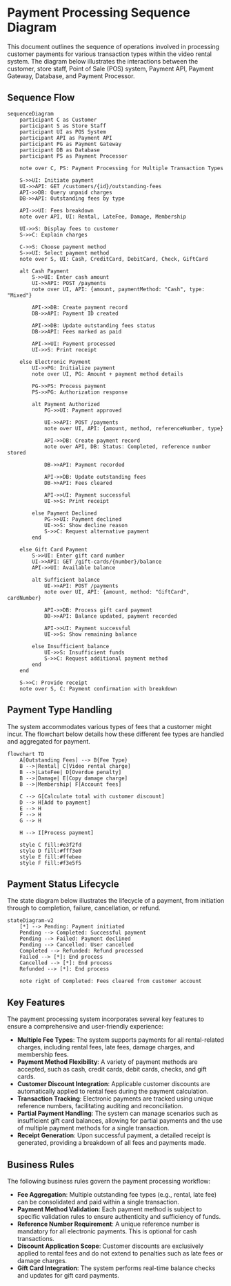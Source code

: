 # Payment Processing Sequence Diagram

This document outlines the sequence of operations involved in processing customer payments for various transaction types within the video rental system. The diagram below illustrates the interactions between the customer, store staff, Point of Sale (POS) system, Payment API, Payment Gateway, Database, and Payment Processor.

## Sequence Flow

```mermaid
sequenceDiagram
    participant C as Customer
    participant S as Store Staff
    participant UI as POS System
    participant API as Payment API
    participant PG as Payment Gateway
    participant DB as Database
    participant PS as Payment Processor

    note over C, PS: Payment Processing for Multiple Transaction Types

    S->>UI: Initiate payment
    UI->>API: GET /customers/{id}/outstanding-fees
    API->>DB: Query unpaid charges
    DB->>API: Outstanding fees by type

    API->>UI: Fees breakdown
    note over API, UI: Rental, LateFee, Damage, Membership

    UI->>S: Display fees to customer
    S->>C: Explain charges

    C->>S: Choose payment method
    S->>UI: Select payment method
    note over S, UI: Cash, CreditCard, DebitCard, Check, GiftCard

    alt Cash Payment
        S->>UI: Enter cash amount
        UI->>API: POST /payments
        note over UI, API: {amount, paymentMethod: "Cash", type: "Mixed"}

        API->>DB: Create payment record
        DB->>API: Payment ID created

        API->>DB: Update outstanding fees status
        DB->>API: Fees marked as paid

        API->>UI: Payment processed
        UI->>S: Print receipt

    else Electronic Payment
        UI->>PG: Initialize payment
        note over UI, PG: Amount + payment method details

        PG->>PS: Process payment
        PS->>PG: Authorization response

        alt Payment Authorized
            PG->>UI: Payment approved

            UI->>API: POST /payments
            note over UI, API: {amount, method, referenceNumber, type}

            API->>DB: Create payment record
            note over API, DB: Status: Completed, reference number stored

            DB->>API: Payment recorded

            API->>DB: Update outstanding fees
            DB->>API: Fees cleared

            API->>UI: Payment successful
            UI->>S: Print receipt

        else Payment Declined
            PG->>UI: Payment declined
            UI->>S: Show decline reason
            S->>C: Request alternative payment
        end

    else Gift Card Payment
        S->>UI: Enter gift card number
        UI->>API: GET /gift-cards/{number}/balance
        API->>UI: Available balance

        alt Sufficient balance
            UI->>API: POST /payments
            note over UI, API: {amount, method: "GiftCard", cardNumber}

            API->>DB: Process gift card payment
            DB->>API: Balance updated, payment recorded

            API->>UI: Payment successful
            UI->>S: Show remaining balance

        else Insufficient balance
            UI->>S: Insufficient funds
            S->>C: Request additional payment method
        end
    end

    S->>C: Provide receipt
    note over S, C: Payment confirmation with breakdown
```

## Payment Type Handling

The system accommodates various types of fees that a customer might incur. The flowchart below details how these different fee types are handled and aggregated for payment.

```mermaid
flowchart TD
    A[Outstanding Fees] --> B{Fee Type}
    B -->|Rental| C[Video rental charge]
    B -->|LateFee| D[Overdue penalty]
    B -->|Damage| E[Copy damage charge]
    B -->|Membership| F[Account fees]

    C --> G[Calculate total with customer discount]
    D --> H[Add to payment]
    E --> H
    F --> H
    G --> H

    H --> I[Process payment]

    style C fill:#e3f2fd
    style D fill:#fff3e0
    style E fill:#ffebee
    style F fill:#f3e5f5
```

## Payment Status Lifecycle

The state diagram below illustrates the lifecycle of a payment, from initiation through to completion, failure, cancellation, or refund.

```mermaid
stateDiagram-v2
    [*] --> Pending: Payment initiated
    Pending --> Completed: Successful payment
    Pending --> Failed: Payment declined
    Pending --> Cancelled: User cancelled
    Completed --> Refunded: Refund processed
    Failed --> [*]: End process
    Cancelled --> [*]: End process
    Refunded --> [*]: End process

    note right of Completed: Fees cleared from customer account
```

## Key Features

The payment processing system incorporates several key features to ensure a comprehensive and user-friendly experience:

- **Multiple Fee Types**: The system supports payments for all rental-related charges, including rental fees, late fees, damage charges, and membership fees.
- **Payment Method Flexibility**: A variety of payment methods are accepted, such as cash, credit cards, debit cards, checks, and gift cards.
- **Customer Discount Integration**: Applicable customer discounts are automatically applied to rental fees during the payment calculation.
- **Transaction Tracking**: Electronic payments are tracked using unique reference numbers, facilitating auditing and reconciliation.
- **Partial Payment Handling**: The system can manage scenarios such as insufficient gift card balances, allowing for partial payments and the use of multiple payment methods for a single transaction.
- **Receipt Generation**: Upon successful payment, a detailed receipt is generated, providing a breakdown of all fees and payments made.

## Business Rules

The following business rules govern the payment processing workflow:

- **Fee Aggregation**: Multiple outstanding fee types (e.g., rental, late fee) can be consolidated and paid within a single transaction.
- **Payment Method Validation**: Each payment method is subject to specific validation rules to ensure authenticity and sufficiency of funds.
- **Reference Number Requirement**: A unique reference number is mandatory for all electronic payments. This is optional for cash transactions.
- **Discount Application Scope**: Customer discounts are exclusively applied to rental fees and do not extend to penalties such as late fees or damage charges.
- **Gift Card Integration**: The system performs real-time balance checks and updates for gift card payments.
